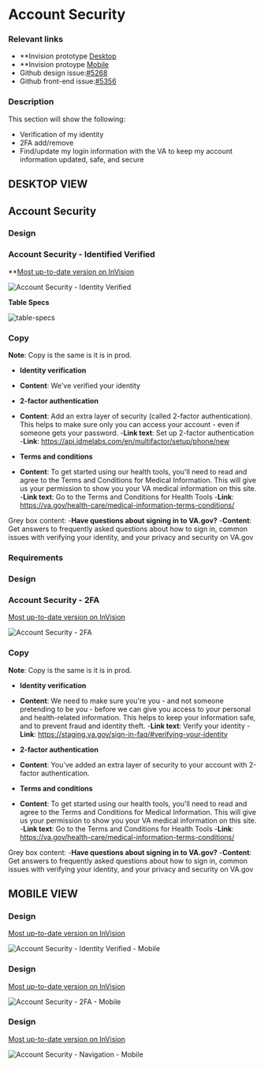 # Account Security

### Relevant links

- **Invision prototype [Desktop](https://vsateams.invisionapp.com/share/FJW9OGY2B9A) 
- **Invision protoype [Mobile](https://vsateams.invisionapp.com/share/34WJ8JOCMAB) 
- Github design issue:[#5268](https://github.com/department-of-veterans-affairs/va.gov-team/issues/5268)
- Github front-end issue:[#5356](https://github.com/department-of-veterans-affairs/va.gov-team/issues/5356)

### Description

This section will show the following:
- Verification of my identity 
- 2FA add/remove
- Find/update my login information with the VA to keep my account information updated, safe, and secure


## DESKTOP VIEW

## Account Security

### Design
### Account Security - Identified Verified

**[Most up-to-date version on InVision](https://vsateams.invisionapp.com/share/FJW9OGY2B9A)

![Account Security - Identity Verified](https://github.com/department-of-veterans-affairs/va.gov-team/blob/master/products/identity-personalization/profile/Combine%20Profile%20and%20Account/Design/design-specs/profile-images/account-security/Account%20Security%20-%20Identity%20Verified.jpg)

**Table Specs**

![table-specs](https://github.com/department-of-veterans-affairs/va.gov-team/blob/master/products/identity-personalization/profile/Combine%20Profile%20and%20Account/Design/design-specs/profile-images/feature-specs/table-specs.jpg)

### Copy

**Note**: Copy is the same is it is in prod.

- **Identity verification** 
- **Content**: We've verified your identity

- **2-factor authentication**
- **Content**: Add an extra layer of security (called 2-factor authentication).  This helps to make sure only you can access your account - even if someone gets your password.
-**Link text**: Set up 2-factor authentication 
-**Link**: https://api.idmelabs.com/en/multifactor/setup/phone/new 


- **Terms and conditions**
- **Content**: To get started using our health tools, you'll need to read and agree to the Terms and Conditions for Medical Information.  This will give us your permission to show you your VA medical information on this site.
-**Link text**: Go to the Terms and Conditions for Health Tools
-**Link**: https://va.gov/health-care/medical-information-terms-conditions/

Grey box content:
-**Have questions about signing in to VA.gov?**
-**Content**: Get answers to frequently asked questions about how to sign in, common issues with verifying your identity, and your privacy and security on VA.gov

### Requirements


### Design
### Account Security - 2FA

[Most up-to-date version on InVision](https://vsateams.invisionapp.com/share/FJW9OGY2B9A)

![Account Security - 2FA](https://github.com/department-of-veterans-affairs/va.gov-team/blob/master/products/identity-personalization/profile/Combine%20Profile%20and%20Account/Design/design-specs/profile-images/account-security/Account%20Security%20-%202%20factor.jpg)
 
### Copy

**Note**: Copy is the same is it is in prod.
 
- **Identity verification** 
- **Content**: We need to make sure you're you - and not someone pretending to be you - before we can give you access to your personal and health-related information.  This helps to keep your information safe, and to prevent fraud and identity theft.
-**Link text**: Verify your identity
-**Link**: https://staging.va.gov/sign-in-faq/#verifying-your-identity

- **2-factor authentication**
- **Content**: You've added an extra layer of security to your account with 2-factor authentication.


- **Terms and conditions**
- **Content**: To get started using our health tools, you'll need to read and agree to the Terms and Conditions for Medical Information.  This will give us your permission to show you your VA medical information on this site.
-**Link text**: Go to the Terms and Conditions for Health Tools
-**Link**: https://va.gov/health-care/medical-information-terms-conditions/

Grey box content:
-**Have questions about signing in to VA.gov?**
-**Content**: Get answers to frequently asked questions about how to sign in, common issues with verifying your identity, and your privacy and security on VA.gov


## MOBILE VIEW

### Design

[Most up-to-date version on InVision](https://vsateams.invisionapp.com/share/34WJ8JOCMAB)

![Account Security - Identity Verified - Mobile](https://github.com/department-of-veterans-affairs/va.gov-team/blob/master/products/identity-personalization/profile/Combine%20Profile%20and%20Account/Design/design-specs/profile-images/account-security/Account%20Security%20Mobile%20-%20Identity%20Verified.jpg)

### Design

[Most up-to-date version on InVision](https://vsateams.invisionapp.com/share/34WJ8JOCMAB)

![Account Security - 2FA - Mobile](https://github.com/department-of-veterans-affairs/va.gov-team/blob/master/products/identity-personalization/profile/Combine%20Profile%20and%20Account/Design/design-specs/profile-images/account-security/Account%20Security%20Mobile%20-%202%20factor.jpg)


### Design

[Most up-to-date version on InVision](https://vsateams.invisionapp.com/share/34WJ8JOCMAB)

![Account Security - Navigation - Mobile](https://github.com/department-of-veterans-affairs/va.gov-team/blob/master/products/identity-personalization/profile/Combine%20Profile%20and%20Account/Design/design-specs/profile-images/account-security/Account%20Security%20Mobile%20-%20Nav.jpg)

